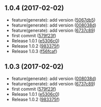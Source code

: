<a name="1.0.4"></a>
## 1.0.4 (2017-02-02)

* feature(generate): add version ([5067db5](https://github.com/mderrier/mos-plugin-dependencies-plus/commit/5067db5))
* feature(generate): add version ([008038d](https://github.com/mderrier/mos-plugin-dependencies-plus/commit/008038d))
* feature(generate): add version ([6737c89](https://github.com/mderrier/mos-plugin-dependencies-plus/commit/6737c89))
* first commit ([579f23f](https://github.com/mderrier/mos-plugin-dependencies-plus/commit/579f23f))
* Release 1.0.1 ([e5306c0](https://github.com/mderrier/mos-plugin-dependencies-plus/commit/e5306c0))
* Release 1.0.2 ([983375f](https://github.com/mderrier/mos-plugin-dependencies-plus/commit/983375f))
* Release 1.0.3 ([f56fcaf](https://github.com/mderrier/mos-plugin-dependencies-plus/commit/f56fcaf))



<a name="1.0.3"></a>
## 1.0.3 (2017-02-02)

* feature(generate): add version ([008038d](https://github.com/mderrier/mos-plugin-dependencies-plus/commit/008038d))
* feature(generate): add version ([6737c89](https://github.com/mderrier/mos-plugin-dependencies-plus/commit/6737c89))
* first commit ([579f23f](https://github.com/mderrier/mos-plugin-dependencies-plus/commit/579f23f))
* Release 1.0.1 ([e5306c0](https://github.com/mderrier/mos-plugin-dependencies-plus/commit/e5306c0))
* Release 1.0.2 ([983375f](https://github.com/mderrier/mos-plugin-dependencies-plus/commit/983375f))



